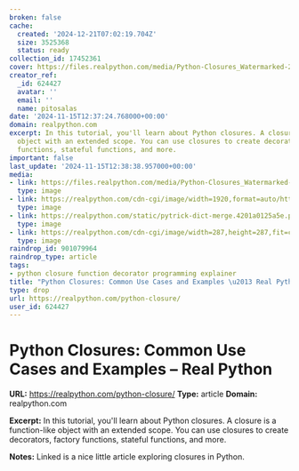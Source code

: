 ```yaml
---
broken: false
cache:
  created: '2024-12-21T07:02:19.704Z'
  size: 3525368
  status: ready
collection_id: 17452361
cover: https://files.realpython.com/media/Python-Closures_Watermarked-2.3a5019ecf907.jpg
creator_ref:
  _id: 624427
  avatar: ''
  email: ''
  name: pitosalas
date: '2024-11-15T12:37:24.768000+00:00'
domain: realpython.com
excerpt: In this tutorial, you'll learn about Python closures. A closure is a function-like
  object with an extended scope. You can use closures to create decorators, factory
  functions, stateful functions, and more.
important: false
last_update: '2024-11-15T12:38:38.957000+00:00'
media:
- link: https://files.realpython.com/media/Python-Closures_Watermarked-2.3a5019ecf907.jpg
  type: image
- link: https://realpython.com/cdn-cgi/image/width=1920,format=auto/https://files.realpython.com/media/Python-Closures_Watermarked-2.3a5019ecf907.jpg
  type: image
- link: https://realpython.com/static/pytrick-dict-merge.4201a0125a5e.png
  type: image
- link: https://realpython.com/cdn-cgi/image/width=287,height=287,fit=crop,gravity=auto,format=auto/https://files.realpython.com/media/Perfil_final1.9f896bc212f6.jpg
  type: image
raindrop_id: 901079964
raindrop_type: article
tags:
- python closure function decorator programming explainer
title: "Python Closures: Common Use Cases and Examples \u2013 Real Python"
type: drop
url: https://realpython.com/python-closure/
user_id: 624427
---
```


# Python Closures: Common Use Cases and Examples – Real Python

**URL:** https://realpython.com/python-closure/
**Type:** article
**Domain:** realpython.com

**Excerpt:** In this tutorial, you'll learn about Python closures. A closure is a function-like object with an extended scope. You can use closures to create decorators, factory functions, stateful functions, and more.

**Notes:**
Linked is a nice little article exploring closures in Python.
